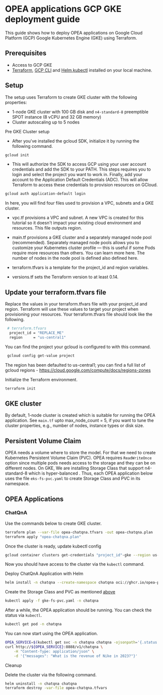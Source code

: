 # OPEA applications GCP GKE deployment guide

This guide shows how to deploy OPEA applications on Google Cloud Platform (GCP) Google Kubernetes Engine (GKE) using Terraform.

## Prerequisites

- Access to GCP GKE
- [Terraform](https://developer.hashicorp.com/terraform/tutorials/gcp-get-started/install-cli), [GCP CLI](https://cloud.google.com/sdk/docs/install-sdk) and [Helm](https://helm.sh/docs/helm/helm_install/),[kubectl](https://kubernetes.io/docs/tasks/tools/) installed on your local machine.

## Setup

The setup uses Terraform to create GKE cluster with the following properties:

- 1-node GKE cluster with 100 GB disk and `n4-standard-8` preemptible SPOT instance (8 vCPU and 32 GB memory)
- Cluster autoscaling up to 5 nodes


Pre GKE Cluster setup

- After you've installed the gcloud SDK, initialize it by running the following command.

```bash
gcloud init
```
- This will authorize the SDK to access GCP using your user account credentials and add the SDK to your PATH. This steps requires you to login and select the project you want to work in. Finally, add your account to the Application Default Credentials (ADC). This will allow Terraform to access these credentials to provision resources on GCloud.


```bash
gcloud auth application-default login
```

In here, you will find four files used to provision a VPC, subnets and a GKE cluster.

- vpc.tf provisions a VPC and subnet. A new VPC is created for this tutorial so it doesn't impact your existing cloud environment and resources. This file outputs region.

- main.tf provisions a GKE cluster and a separately managed node pool (recommended). Separately managed node pools allows you to customize your Kubernetes cluster profile — this is useful if some Pods require more resources than others. You can learn more here. The number of nodes in the node pool is defined also defined here.

- terraform.tfvars is a template for the project_id and region variables.

- versions.tf sets the Terraform version to at least 0.14.

## Update your terraform.tfvars file

Replace the values in your terraform.tfvars file with your project_id and region. Terraform will use these values to target your project when provisioning your resources. Your terraform.tfvars file should look like the following.
```bash
 # terraform.tfvars
  project_id = "REPLACE_ME"
  region     = "us-central1"
```
You can find the project your gcloud is configured to with this command.
```bash
 gcloud config get-value project
```
The region has been defaulted to us-central1; you can find a full list of gcloud regions - https://cloud.google.com/compute/docs/regions-zones


Initialize the Terraform environment.

```bash
terraform init
```

## GKE cluster

By default, 1-node cluster is created which is suitable for running the OPEA application. See `main.tf` upto max_node_count = 5, if you want to tune the cluster properties, e.g., number of nodes, instance types or disk size.

## Persistent Volume Claim

OPEA needs a volume where to store the model. For that we need to create Kubernetes Persistent Volume Claim (PVC). OPEA requires `ReadWriteOnce` option since multiple pods needs access to the storage and they can be on different nodes. On GKE, We are installing Storage Class that support n4-standard-8 which is hyper-balanced . Thus, each OPEA application below uses the file `eks-fs-pvc.yaml` to create Storage Class and  PVC in its namespace.

## OPEA Applications

### ChatQnA

Use the commands below to create GKE cluster.

```bash
terraform plan --var-file opea-chatqna.tfvars -out opea-chatqna.plan
terraform apply "opea-chatqna.plan"
```

Once the cluster is ready, update kubectl config

```bash
gcloud container clusters get-credentials "project_id"-gke --region us-central1 --project "project_id"
```

Now you should have access to the cluster via the `kubectl` command.

Deploy ChatQnA Application with Helm

```bash
helm install -n chatqna --create-namespace chatqna oci://ghcr.io/opea-project/charts/chatqna --set service.type=LoadBalancer --set global.modelUsePVC=model-volume --set global.HUGGINGFACEHUB_API_TOKEN=${HFTOKEN}
```

Create the Storage Class and PVC as mentioned [above](#-persistent-volume-claim)

```bash
kubectl apply -f gke-fs-pvc.yaml -n chatqna
```

After a while, the OPEA application should be running. You can check the status via `kubectl`.

```bash
kubectl get pod -n chatqna
```

You can now start using the OPEA application.

```bash
OPEA_SERVICE=$(kubectl get svc -n chatqna chatqna -ojsonpath='{.status.loadBalancer.ingress[0].hostname}')
curl http://${OPEA_SERVICE}:8888/v1/chatqna \
    -H "Content-Type: application/json" \
    -d '{"messages": "What is the revenue of Nike in 2023?"}'
```

Cleanup

Delete the cluster via the following command.

```bash
helm uninstall -n chatqna chatqna
terraform destroy -var-file opea-chatqna.tfvars
```

